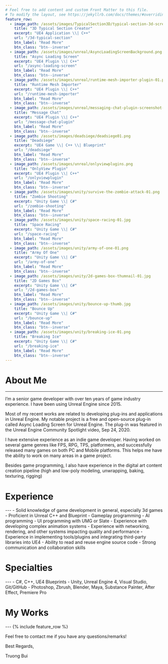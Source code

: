 ```yaml
---
# Feel free to add content and custom Front Matter to this file.
# To modify the layout, see https://jekyllrb.com/docs/themes/#overriding-theme-defaults
feature_row:
  - image_path: /assets/images/TypicalSection3D/typical-section-3d-screenshot-05.png
    title: "3D Typical Section Creator"    
    excerpt: "UE4 Application \\| C++"
    url: "/3d-typical-section"
    btn_label: "Read More"
    btn_class: "btn--inverse"
  - image_path: /assets/images/unreal/AsyncLoadingScreenBackground.png
    title: "Async Loading Screen"    
    excerpt: "UE4 Plugin \\| C++"
    url: "/async-loading-screen"
    btn_label: "Read More"
    btn_class: "btn--inverse"
  - image_path: /assets/images/unreal/runtime-mesh-importer-plugin-01.png    
    title: "Runtime Mesh Importer"
    excerpt: "UE4 Plugin \\| C++"
    url: "/runtime-mesh-importer"
    btn_label: "Read More"
    btn_class: "btn--inverse"
  - image_path: /assets/images/unreal/messaging-chat-plugin-screenshot-final.png   
    title: "Message Chat"
    excerpt: "UE4 Plugin \\| C++"
    url: "/message-chat-plugin"
    btn_label: "Read More"
    btn_class: "btn--inverse"
  - image_path: /assets/images/deadsiege/deadsiege01.png
    title: "Deadsiege"    
    excerpt: "UE4 Game \\| C++ \\| Blueprint"
    url: "/deadsiege"
    btn_label: "Read More"
    btn_class: "btn--inverse"
  - image_path: /assets/images/unreal/onlyviewplugins.png
    title: "OnlyView Plugin"    
    excerpt: "UE4 Plugin \\| C++"
    url: "/onlyviewplugin"
    btn_label: "Read More"
    btn_class: "btn--inverse"
  - image_path: /assets/images/unity/survive-the-zombie-attack-01.png 
    title: "Zombie Shooting"
    excerpt: "Unity Game \\| C#"
    url: "/zombie-shooting"
    btn_label: "Read More"
    btn_class: "btn--inverse"
  - image_path: /assets/images/unity/space-racing-01.jpg
    title: "Space Racing"
    excerpt: "Unity Game \\| C#"
    url: "/space-racing"
    btn_label: "Read More"
    btn_class: "btn--inverse"
  - image_path: /assets/images/unity/army-of-one-01.png
    title: "Army Of One"
    excerpt: "Unity Game \\| C#"
    url: "/army-of-one"
    btn_label: "Read More"
    btn_class: "btn--inverse"
  - image_path: /assets/images/unity/2d-games-box-thumnail-01.jpg
    title: "2D Games Box"
    excerpt: "Unity Game \\| C#"
    url: "/2d-games-box"
    btn_label: "Read More"
    btn_class: "btn--inverse"
  - image_path: /assets/images/unity/bounce-up-thumb.jpg
    title: "Bounce Up"
    excerpt: "Unity Game \\| C#"
    url: "/bounce-up"
    btn_label: "Read More"
    btn_class: "btn--inverse"
  - image_path: /assets/images/unity/breaking-ice-01.png
    title: "Breaking Ice"
    excerpt: "Unity Game \\| C#"
    url: "/breaking-ice"
    btn_label: "Read More"
    btn_class: "btn--inverse"
---
```


<h1> About Me </h1>

---

I’m a senior game developer with over ten years of game industry experience. I have been using Unreal Engine since 2015.

Most of my recent works are related to developing plug-ins and applications in Unreal Engine. My notable project is a free and open-source plug-in called Async Loading Screen for Unreal Engine. The plug-in was featured in the Unreal Engine Community Spotlight video, Sep 24, 2020.

I have extensive experience as an indie game developer. Having worked on several game genres like FPS, RPG, TPS, platformers, and successfully released many games on both PC and Mobile platforms. This helps me have the ability to work on many areas in a game project.

Besides game programming, I also have experience in the digital art content creation pipeline (high and low-poly modeling, unwrapping, baking, texturing, rigging)

<h1> Experience </h1>
---
- Solid knowledge of game development in general, especially 3d games
- Proficient in Unreal C++ and Blueprint
- Gameplay programming
- AI programming
- UI programming with UMG or Slate
- Experience with developing complex animation systems
- Experience with networking, rendering, and other systems impacting quality and performance    
- Experience in implementing tools/plugins and integrating third-party libraries into UE4
- Ability to read and reuse engine source code	
- Strong communication and collaboration skills

<h1> Specialties </h1>
---
- C#, C++, UE4 Blueprints
- Unity, Unreal Engine 4, Visual Studio, Git/GitHub
- Photoshop, Zbrush, Blender, Maya, Substance Painter, After Effect, Premiere Pro

<h1> My Works </h1>
---
{% include feature_row %}

Feel free to contact me if you have any questions/remarks!

Best Regards,

Truong Bui

